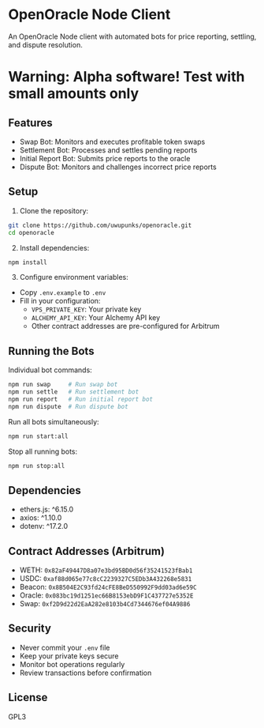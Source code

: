 # OpenOracle Node Client

An OpenOracle Node client with automated bots for price reporting, settling, and dispute resolution.

# Warning: Alpha software! Test with small amounts only

## Features

- Swap Bot: Monitors and executes profitable token swaps
- Settlement Bot: Processes and settles pending reports
- Initial Report Bot: Submits price reports to the oracle
- Dispute Bot: Monitors and challenges incorrect price reports

## Setup

1. Clone the repository:

```bash
git clone https://github.com/uwupunks/openoracle.git
cd openoracle
```

2. Install dependencies:

```bash
npm install
```

3. Configure environment variables:

- Copy `.env.example` to `.env`
- Fill in your configuration:
  - `VPS_PRIVATE_KEY`: Your private key
  - `ALCHEMY_API_KEY`: Your Alchemy API key
  - Other contract addresses are pre-configured for Arbitrum

## Running the Bots

Individual bot commands:

```bash
npm run swap     # Run swap bot
npm run settle   # Run settlement bot
npm run report   # Run initial report bot
npm run dispute  # Run dispute bot
```

Run all bots simultaneously:

```bash
npm run start:all
```

Stop all running bots:

```bash
npm run stop:all
```

## Dependencies

- ethers.js: ^6.15.0
- axios: ^1.10.0
- dotenv: ^17.2.0

## Contract Addresses (Arbitrum)

- WETH: `0x82aF49447D8a07e3bd95BD0d56f35241523fBab1`
- USDC: `0xaf88d065e77c8cC2239327C5EDb3A432268e5831`
- Beacon: `0x8B504E2C93fd24cFE8BeD550992F9dd03ad6e59C`
- Oracle: `0x083bc19d1251ec66B8153ebD9F1C437727e5352E`
- Swap: `0xf2D9d22d2EaA282e8103b4Cd7344676ef04A9886`

## Security

- Never commit your `.env` file
- Keep your private keys secure
- Monitor bot operations regularly
- Review transactions before confirmation

## License

GPL3
